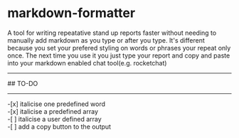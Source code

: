 # markdown-formatter
A tool for writing repeatative stand up reports faster without needing to manually add markdown as you type or after you type. It's different because you set your prefered styling on words or phrases your repeat only once. The next time you use it you just type your report and copy and paste into your markdown enabled chat tool(e.g. rocketchat)
<hr>
## TO-DO
<hr>
-[x] italicise one predefined word<br>
-[x] italicise a predefined array<br>
-[ ] italicise a user defined array<br>
-[ ] add a copy button to the output<br>
